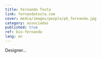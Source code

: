 ```yaml
---
title: Fernanda Tosta
link: fernandatosta.com
cover: media/images/people/pb_fernanda.jpg
category: associadas
published: true
ref: bio-fernanda
lang: en
---
```

Designer...
